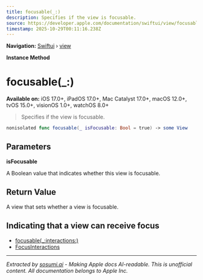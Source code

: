 ```yaml
---
title: focusable(_:)
description: Specifies if the view is focusable.
source: https://developer.apple.com/documentation/swiftui/view/focusable(_:)
timestamp: 2025-10-29T00:11:16.238Z
---
```


**Navigation:** [Swiftui](/documentation/swiftui) › [view](/documentation/swiftui/view)

**Instance Method**

# focusable(_:)

**Available on:** iOS 17.0+, iPadOS 17.0+, Mac Catalyst 17.0+, macOS 12.0+, tvOS 15.0+, visionOS 1.0+, watchOS 8.0+

> Specifies if the view is focusable.

```swift
nonisolated func focusable(_ isFocusable: Bool = true) -> some View
```

## Parameters

**isFocusable**

A Boolean value that indicates whether this view is focusable.



## Return Value

A view that sets whether a view is focusable.

## Indicating that a view can receive focus

- [focusable(_:interactions:)](/documentation/swiftui/view/focusable(_:interactions:))
- [FocusInteractions](/documentation/swiftui/focusinteractions)

---

*Extracted by [sosumi.ai](https://sosumi.ai) - Making Apple docs AI-readable.*
*This is unofficial content. All documentation belongs to Apple Inc.*
